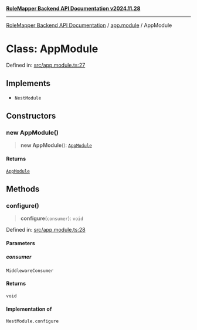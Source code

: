 [**RoleMapper Backend API Documentation v2024.11.28**](../../README.md)

***

[RoleMapper Backend API Documentation](../../modules.md) / [app.module](../README.md) / AppModule

# Class: AppModule

Defined in: [src/app.module.ts:27](https://github.com/FlowCraft-AG/RoleMapper/blob/8da0bd78326e48681af59eedcf5fc8f5e650849b/backend/src/app.module.ts#L27)

## Implements

- `NestModule`

## Constructors

### new AppModule()

> **new AppModule**(): [`AppModule`](AppModule.md)

#### Returns

[`AppModule`](AppModule.md)

## Methods

### configure()

> **configure**(`consumer`): `void`

Defined in: [src/app.module.ts:28](https://github.com/FlowCraft-AG/RoleMapper/blob/8da0bd78326e48681af59eedcf5fc8f5e650849b/backend/src/app.module.ts#L28)

#### Parameters

##### consumer

`MiddlewareConsumer`

#### Returns

`void`

#### Implementation of

`NestModule.configure`
